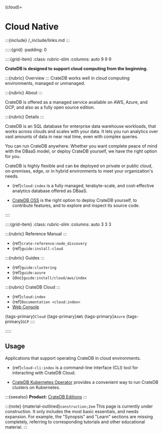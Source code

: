 (cloud)=
# Cloud Native

:::{include} /_include/links.md
:::


:::::{grid}
:padding: 0

::::{grid-item}
:class: rubric-slim
:columns: auto 9 9 9

**CrateDB is designed to support cloud computing from the beginning.**

:::{rubric} Overview
:::
CrateDB works well in cloud computing environments, managed or unmanaged.

:::{rubric} About
:::

CrateDB is offered as a managed service available on AWS, Azure, and GCP, and also
as a fully open source edition.

:::{rubric} Details
:::

CrateDB is an SQL database for enterprise data warehouse workloads,
that works across clouds and scales with your data.
It lets you run analytics over vast amounts of data in near real time,
even with complex queries.

You can run CrateDB anywhere. Whether you want complete peace of mind with the
DBaaS model, or deploy CrateDB yourself, we have the right option for you.

CrateDB is highly flexible and can be deployed on private or public cloud,
on-premises, edge, or in hybrid environments to meet your organization's
needs.

- {ref}`cloud:index` is a fully managed, terabyte-scale, and cost-effective analytics
  database offered as DBaaS.

- [CrateDB OSS] is the right option to deploy CrateDB yourself, to contribute
  features, and to explore and inspect its source code.


::::

::::{grid-item}
:class: rubric-slim
:columns: auto 3 3 3

:::{rubric} Reference Manual
:::
- {ref}`crate-reference:node_discovery`
- {ref}`guide:install-cloud`

:::{rubric} Guides
:::
- {ref}`guide:clustering`
- {ref}`guide:azure`
- {doc}`guide:install/cloud/aws/index`

:::{rubric} CrateDB Cloud
:::
- {ref}`cloud:index`
- {ref}`Documentation <cloud:index>`
- [Web Console]

{tags-primary}`Cloud`
{tags-primary}`AWS`
{tags-primary}`Azure`
{tags-primary}`GCP`
::::

:::::


## Usage

Applications that support operating CrateDB in cloud environments.

- {ref}`cloud-cli:index`
  is a command-line interface (CLI) tool for interacting with CrateDB Cloud.

- [CrateDB Kubernetes Operator]
  provides a convenient way to run CrateDB clusters on Kubernetes.



:::{seealso} **Product:**
[CrateDB Editions]
:::


:::{note}
{material-outlined}`construction;2em` This page is currently under construction.
It only includes the most basic essentials, and needs expansion. For example,
the "Synopsis" and "Learn" sections are missing completely, referring to
corresponding tutorials and other educational material.
:::


[CrateDB Editions]: https://cratedb.com/database/editions
[CrateDB Kubernetes Operator]: https://github.com/crate/crate-operator/
[CrateDB OSS]: https://github.com/crate/crate
[Web Console]: https://console.cratedb.cloud/
